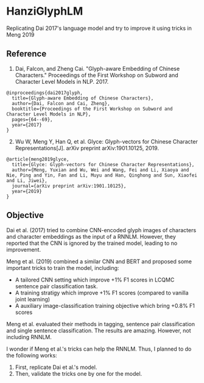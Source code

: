 # HanziGlyphLM
Replicating Dai 2017's language model and try to improve it using tricks in Meng 2019

## Reference

1. Dai, Falcon, and Zheng Cai. "Glyph-aware Embedding of Chinese Characters." Proceedings of the First Workshop on Subword and Character Level Models in NLP. 2017.

```
@inproceedings{dai2017glyph,
  title={Glyph-aware Embedding of Chinese Characters},
  author={Dai, Falcon and Cai, Zheng},
  booktitle={Proceedings of the First Workshop on Subword and Character Level Models in NLP},
  pages={64--69},
  year={2017}
}
```

2. Wu W, Meng Y, Han Q, et al. Glyce: Glyph-vectors for Chinese Character Representations[J]. arXiv preprint arXiv:1901.10125, 2019.

```
@article{meng2019glyce,
  title={Glyce: Glyph-vectors for Chinese Character Representations},
  author={Meng, Yuxian and Wu, Wei and Wang, Fei and Li, Xiaoya and Nie, Ping and Yin, Fan and Li, Muyu and Han, Qinghong and Sun, Xiaofei and Li, Jiwei},
  journal={arXiv preprint arXiv:1901.10125},
  year={2019}
}
```

## Objective

Dai et al. (2017) tried to combine CNN-encoded glyph images of characters and character embeddings as the input of a RNNLM. However, they reported that the CNN is ignored by the trained model, leading to no improvement.

Meng et al. (2019) combined a similar CNN and BERT and proposed some important tricks to train the model, including:

- A tailored CNN setting which improve +1% F1 scores in LCQMC sentence pair classification task.
- A training stratigy which improve +1% F1 scores (compared to vanilla joint learning)
- A auxiliary image-classification training objective which bring +0.8% F1 scores

Meng et al. evaluated their methods in tagging, sentence pair classification and single sentence classification. The results are amazing. However, not including RNNLM.

I wonder if Meng et al.'s tricks can help the RNNLM. Thus, I planned to do the following works:

1. First, replicate Dai et al.'s model.
2. Then, validate the tricks one by one for the model.
